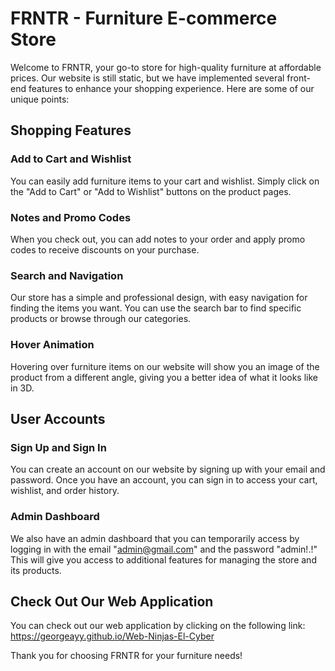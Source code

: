 # FRNTR - Furniture E-commerce Store

Welcome to FRNTR, your go-to store for high-quality furniture at affordable prices. Our website is still static, but we have implemented several front-end features to enhance your shopping experience. Here are some of our unique points:

## Shopping Features

### Add to Cart and Wishlist
You can easily add furniture items to your cart and wishlist. Simply click on the "Add to Cart" or "Add to Wishlist" buttons on the product pages.

### Notes and Promo Codes
When you check out, you can add notes to your order and apply promo codes to receive discounts on your purchase.

### Search and Navigation
Our store has a simple and professional design, with easy navigation for finding the items you want. You can use the search bar to find specific products or browse through our categories.

### Hover Animation
Hovering over furniture items on our website will show you an image of the product from a different angle, giving you a better idea of what it looks like in 3D.

## User Accounts

### Sign Up and Sign In
You can create an account on our website by signing up with your email and password. Once you have an account, you can sign in to access your cart, wishlist, and order history.

### Admin Dashboard
We also have an admin dashboard that you can temporarily access by logging in with the email "admin@gmail.com" and the password "admin!.!" This will give you access to additional features for managing the store and its products.

## Check Out Our Web Application

You can check out our web application by clicking on the following link: https://georgeayy.github.io/Web-Ninjas-El-Cyber

Thank you for choosing FRNTR for your furniture needs!
